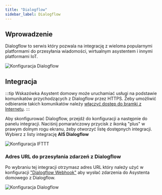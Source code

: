 ```yaml
---
title: "Dialogflow"
sidebar_label: Dialogflow
---
```



## Wprowadzenie

Dialogflow to serwis który pozwala na integrację z wieloma popularnymi platformami do przesyłania wiadomości, wirtualnym asystentem i innymi platformami IoT.

![Konfiguracja Dialogflow](/img/en/bramka/dialogflow_1.png)


## Integracja

:::tip Wskazówka
Asystent domowy może uruchamiać usługi na podstawie komunikatów przychodzących z Dialogflow przez HTTPS. Żeby umożliwić odbieranie takich komunikatów należy [włączyć dostęp  do bramki z Internetu](/docs/ais_bramka_remote_www_index).
:::

Aby skonfigurować Dialogflow, przejdź do konfiguracji a następnie do panelu integracji. Naciśnij pomarańczowy przycisk z ikonką "plus" w prawym dolnym rogu ekranu, żeby otworzyć listę dostępnych integracji. Wybierz z listy integrację **AIS Dialogflow**

![Konfiguracja IFTTT](/img/en/bramka/dialogflow_0.png)

### Adres URL do przesyłania zdarzeń z Dialogflow

Po wybraniu tej integracji otrzymasz adres URL który należy użyć w konfiguracji ["Dialogflow Webhook"](https://dialogflow.com/docs/fulfillment#webhook) aby wysłać zdarzenia do Asystenta domowego z Dialogflow.

![Konfiguracja Dialogflow](/img/en/bramka/dialogflow_2.png)
